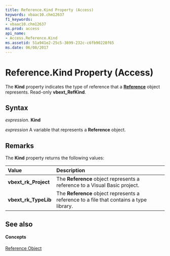 ```yaml
---
title: Reference.Kind Property (Access)
keywords: vbaac10.chm12637
f1_keywords:
- vbaac10.chm12637
ms.prod: access
api_name:
- Access.Reference.Kind
ms.assetid: 51a941e2-25c5-3699-232c-c6fb90228f65
ms.date: 06/08/2017
---
```



# Reference.Kind Property (Access)

The **Kind** property indicates the type of reference that a **[Reference](reference-object-access.md)** object represents. Read-only **vbext_RefKind**.


## Syntax

 _expression_. **Kind**

 _expression_ A variable that represents a **Reference** object.


## Remarks

The **Kind** property returns the following values:



|**Value**|**Description**|
|:-----|:-----|
|**vbext_rk_Project**|The **Reference** object represents a reference to a Visual Basic project.|
|**vbext_rk_TypeLib**|The **Reference** object represents a reference to a file that contains a type library.|

## See also


#### Concepts


[Reference Object](reference-object-access.md)

